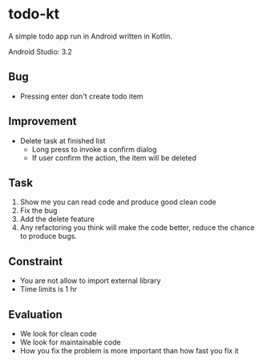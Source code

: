 # todo-kt
A simple todo app run in Android written in Kotlin.

Android Studio: 3.2

## Bug

- Pressing enter don't create todo item

## Improvement

- Delete task at finished list
  - Long press to invoke a confirm dialog
  - If user confirm the action, the item will be deleted

## Task

1. Show me you can read code and produce good clean code
2. Fix the bug
3. Add the delete feature
4. Any refactoring you think will make the code better, reduce the chance to
   produce bugs.

## Constraint

- You are not allow to import external library
- Time limits is 1 hr

## Evaluation

- We look for clean code
- We look for maintainable code
- How you fix the problem is more important than how fast you fix it
